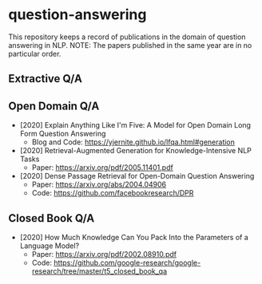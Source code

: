 # question-answering
This repository keeps a record of publications in the domain of question answering in NLP. 
NOTE: The papers published in the same year are in no particular order.

## Extractive Q/A

## Open Domain Q/A
* [2020] Explain Anything Like I'm Five: A Model for Open Domain Long Form Question Answering
    * Blog and Code: https://yjernite.github.io/lfqa.html#generation 
* [2020] Retrieval-Augmented Generation for Knowledge-Intensive NLP Tasks
    * Paper: https://arxiv.org/pdf/2005.11401.pdf
* [2020] Dense Passage Retrieval for Open-Domain Question Answering
    * Paper: https://arxiv.org/abs/2004.04906
    * Code: https://github.com/facebookresearch/DPR

## Closed Book Q/A
* [2020] How Much Knowledge Can You Pack Into the Parameters of a Language Model?
    * Paper: https://arxiv.org/pdf/2002.08910.pdf
    * Code: https://github.com/google-research/google-research/tree/master/t5_closed_book_qa
